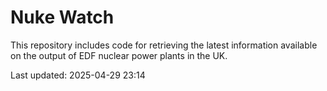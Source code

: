 # Nuke Watch

This repository includes code for retrieving the latest information available on the output of EDF nuclear power plants in the UK.

Last updated: 2025-04-29 23:14